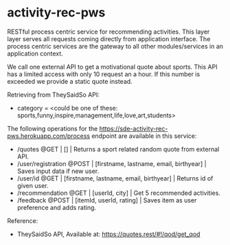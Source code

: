 # activity-rec-pws
RESTful process centric service for recommending activities. This layer layer serves all requests coming directly from application interface. The process centric services are the gateway to all other modules/services in an application context.

We call one external API to get a motivational quote about sports. This API has a limited access with only 10 request an a hour. If this number is exceeded we provide a static quote instead. 

Retrieving from TheySaidSo API:
- category = <could be one of these: sports,funny,inspire,management,life,love,art,students>

The following operations for the https://sde-activity-rec-pws.herokuapp.com/process endpoint are available in this service:

- /quotes @GET | [] | Returns a sport related random quote from external API.
- /user/registration @POST | [firstname, lastname, email, birthyear] | Saves input data if new user.
- /user/id @GET | [firstname, lastname, email, birthyear] | Returns id of given user.
- /recommendation @GET | [userId, city] | Get 5 recommended activities.
- /feedback @POST | [itemId, userId, rating] | Saves item as user preference and adds rating.

Reference:
- TheySaidSo API, Available at: https://quotes.rest/#!/qod/get_qod